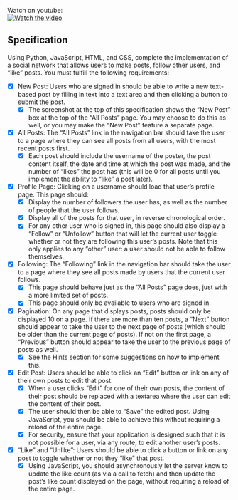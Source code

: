 Watch on youtube:\
[![Watch the video](https://img.youtube.com/vi/QOmI5xZVo0c/hqdefault.jpg)](https://www.youtube.com/embed/QOmI5xZVo0c)

## Specification

Using Python, JavaScript, HTML, and CSS, complete the implementation of a social network that allows users to make posts, follow other users, and “like” posts. You must fulfill the following requirements:

- [x] New Post: Users who are signed in should be able to write a new text-based post by filling in text into a text area and then clicking a button to submit the post.
    - [x] The screenshot at the top of this specification shows the “New Post” box at the top of the “All Posts” page. You may choose to do this as well, or you may make the “New Post” feature a separate page.

- [x] All Posts: The “All Posts” link in the navigation bar should take the user to a page where they can see all posts from all users, with the most recent posts first.
    - [x] Each post should include the username of the poster, the post content itself, the date and time at which the post was made, and the number of “likes” the post has (this will be 0 for all posts until you implement the ability to “like” a post later).

- [x] Profile Page: Clicking on a username should load that user’s profile page. This page should:
    - [x] Display the number of followers the user has, as well as the number of people that the user follows.
    - [x] Display all of the posts for that user, in reverse chronological order.
    - [x] For any other user who is signed in, this page should also display a “Follow” or “Unfollow” button that will let the current user toggle whether or not they are following this user’s posts. Note that this only applies to any “other” user: a user should not be able to follow themselves.

- [x] Following: The “Following” link in the navigation bar should take the user to a page where they see all posts made by users that the current user follows.
    - [x] This page should behave just as the “All Posts” page does, just with a more limited set of posts.
    - [x] This page should only be available to users who are signed in.

- [x] Pagination: On any page that displays posts, posts should only be displayed 10 on a page. If there are more than ten posts, a “Next” button should appear to take the user to the next page of posts (which should be older than the current page of posts). If not on the first page, a “Previous” button should appear to take the user to the previous page of posts as well.
    - [x] See the Hints section for some suggestions on how to implement this.

- [x] Edit Post: Users should be able to click an “Edit” button or link on any of their own posts to edit that post.
    - [x] When a user clicks “Edit” for one of their own posts, the content of their post should be replaced with a textarea where the user can edit the content of their post.
    - [x] The user should then be able to “Save” the edited post. Using JavaScript, you should be able to achieve this without requiring a reload of the entire page.
    - [x] For security, ensure that your application is designed such that it is not possible for a user, via any route, to edit another user’s posts.
    
- [x] “Like” and “Unlike”: Users should be able to click a button or link on any post to toggle whether or not they “like” that post.
    - [x] Using JavaScript, you should asynchronously let the server know to update the like count (as via a call to fetch) and then update the post’s like count displayed on the page, without requiring a reload of the entire page.
